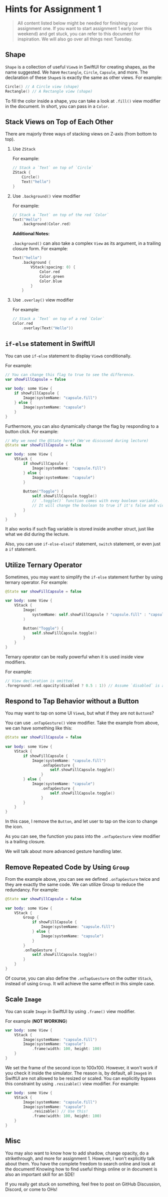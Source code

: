 # Hints for Assignment 1

> All content listed below might be needed for finishing your assignment one. If you want to start assignment 1 early (over this weekend) and get stuck, you can refer to this document for inspiration. We will also go over all things next Tuesday.

## Shape

`Shape` is a collection of useful `View`s in SwiftUI for creating shapes, as the name suggested. We have `Rectangle`, `Circle`, `Capsule`, and more. The declaration of these `Shape`s is exactly the same as other views. For example:

``` swift
Circle() // A Circle view (shape)
Rectangle() // A Rectangle view (shape)
```

To fill the color inside a shape, you can take a look at `.fill()` view modifier in the document. In short, you can pass in a `Color`.

## Stack Views on Top of Each Other

There are majorly three ways of stacking views on Z-axis (from bottom to top).

1. Use `ZStack`

    For example:

    ``` swift
    // Stack a `Text` on top of `Circle`
    ZStack {
        Circle()
        Text("hello")
    }
    ```

2. Use `.background()` view modifier

    For example:

    ``` swift
    // Stack a `Text` on top of the red `Color`
    Text("Hello")
        .background(Color.red)
    ```

    **Additional Notes:**

    `.background()` can also take a complex `View` as its argument, in a trailing closure form. For example:
    
    ``` swift
    Text("hello")
        .background {
            VStack(spacing: 0) {
                Color.red
                Color.green
                Color.blue
            }
        }
    ```

3. Use `.overlay()` view modifier

    For example:

    ``` swift
    // Stack a `Text` on top of a red `Color`
    Color.red
        .overlay(Text("Hello"))
    ```

## `if-else` statement in SwiftUI

You can use `if-else` statement to display `View`s conditionally.

For example:

``` swift
// You can change this flag to true to see the difference.
var showFillCapsule = false
    
var body: some View {
    if showFillCapsule {
        Image(systemName: "capsule.fill")
    } else {
        Image(systemName: "capsule")
    }
}
```

Furthermore, you can also dynamically change the flag by responding to a button click. For example:

``` swift
// Why we need the @State here? (We've discussed during lecture)
@State var showFillCapsule = false

var body: some View {
    VStack {
        if showFillCapsule {
            Image(systemName: "capsule.fill")
        } else {
            Image(systemName: "capsule")
        }
        
        Button("Toggle") {
            self.showFillCapsule.toggle()
            // `.toggle()` function comes with evey boolean variable.
            // It will change the boolean to true if it's false and vice versa.
        }
    }
}
```

It also works if such flag variable is stored inside another struct, just like what we did during the lecture.

Also, you can use `if-else-elseif` statement, `switch` statement, or even just a `if` statement.

## Utilize Ternary Operator

Sometimes, you may want to simplify the `if-else` statement further by using ternary operator. For example:

``` swift
@State var showFillCapsule = false

var body: some View {
    VStack {
        Image(
            systemName: self.showFillCapsule ? "capsule.fill" : "capsule"
        )
        
        Button("Toggle") {
            self.showFillCapsule.toggle()
        }
    }
}
```

Ternary operator can be really powerful when it is used inside view modifiers.

For example:

``` swift
// View declaration is omitted.
.foreground(.red.opacity(disabled ? 0.5 : 1)) // Assume `disabled` is a boolean variable.
```

## Respond to Tap Behavior without a Button

You may want to tap on some UI `View`s, but what if they are not `Button`s?

You can use `.onTapGesture()` view modifier. Take the example from above, we can have something like this:

``` swift
@State var showFillCapsule = false
    
var body: some View {
    VStack {
        if showFillCapsule {
            Image(systemName: "capsule.fill")
                .onTapGesture {
                    self.showFillCapsule.toggle()
                }
        } else {
            Image(systemName: "capsule")
                .onTapGesture {
                    self.showFillCapsule.toggle()
                }
        }
    }
}
```

In this case, I remove the `Button`, and let user to tap on the icon to change the icon.

As you can see, the function you pass into the `.onTapGesture` view modifier is a trailing closure.

We will talk about more advanced gesture handling later.

## Remove Repeated Code by Using `Group`

From the example above, you can see we defined `.onTapGesture` twice and they are exactly the same code. We can utilize Group to reduce the redundancy. For example:

``` swift
@State var showFillCapsule = false
    
var body: some View {
    VStack {
        Group {
            if showFillCapsule {
                Image(systemName: "capsule.fill")
            } else {
                Image(systemName: "capsule")
            }
        }
        .onTapGesture {
            self.showFillCapsule.toggle()
        }
    }
}
```

Of course, you can also define the `.onTapGuesture` on the outter `VStack`, instead of using `Group`. It will achieve the same effect in this simple case.

## Scale `Image`

You can scale `Image` in SwiftUI by using `.frame()` view modifier.

For example (**NOT WORKING**)

``` swift
var body: some View {
    VStack {
        Image(systemName: "capsule.fill")
        Image(systemName: "capsule")
            .frame(width: 100, height: 100)
    }
}
```

We set the frame of the second icon to 100x100. However, it won't work if you check it inside the simulator. The reason is, by default, all `Image`s in SwiftUI are not allowed to be resized or scaled. You can explicitly bypass this constraint by using `.resizable()` view modifier. For example:

``` swift
var body: some View {
    VStack {
        Image(systemName: "capsule.fill")
        Image(systemName: "capsule")
            .resizable() // Use this!
            .frame(width: 100, height: 100)
    }
}
```

## Misc

You may also want to know how to add shadow, change opacity, do a strikethrough, and more for assignment 1. However, I won't explicitly talk about them. You have the complete freedom to search online and look at the document! Knowing how to find useful things online or in document is also an important skill for an SDE!

If you really get stuck on something, feel free to post on GitHub Discussion, Discord, or come to OHs!
